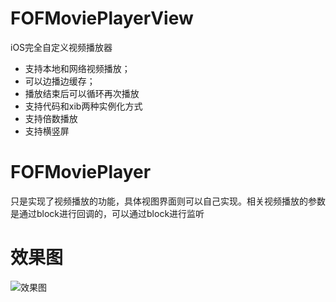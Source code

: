 # FOFMoviePlayerView
iOS完全自定义视频播放器
* 支持本地和网络视频播放；
* 可以边播边缓存；
* 播放结束后可以循环再次播放
* 支持代码和xib两种实例化方式
* 支持倍数播放
* 支持横竖屏
# FOFMoviePlayer
只是实现了视频播放的功能，具体视图界面则可以自己实现。相关视频播放的参数是通过block进行回调的，可以通过block进行监听
# 效果图
![效果图](./效果图.gif)
